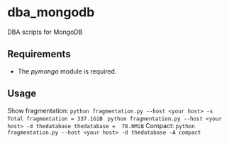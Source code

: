 # dba_mongodb
DBA scripts for MongoDB

## Requirements

- The *pymongo* module is required.


## Usage

Show fragmentation:
	```python fragmentation.py --host <your host> -s
    	Total fragmentation = 337.1GiB
    ```
    ```
	python fragmentation.py --host <your host> -d thedatabase
		thedatabase =  78.0MiB
	```
Compact:
	```
	python fragmentation.py --host <your host> -d thedatabase -A compact
	```
